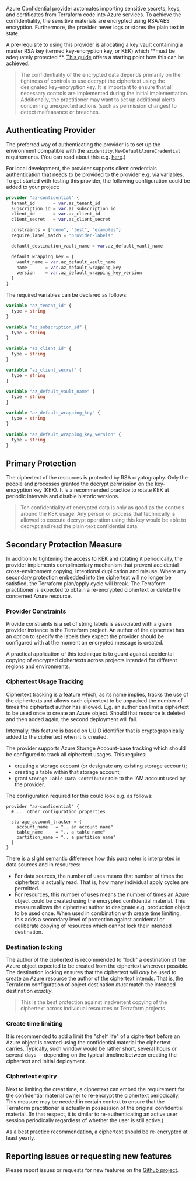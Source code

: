 Azure Confidential provider automates importing sensitive secrets, keys, and certificates from Terraform
code into Azure services. To achieve the confidentiality, the sensitive materials are encrypted using RSA/AES
encryption.
Furthermore, the provider never logs or stores the plain text in state.

A pre-requisite to using this provider is allocating a key vault containing a master RSA key (termed key-encryption key,
or KEK)
which  **must be adequately protected
**. [This guide](https://github.com/aliakseiyanchuk/terraform-provider-az-confidential/blob/main/docs-templates/guides/setup.md)
offers a starting point how this can be achieved.
> The confidentiality of the encrypted data depends primarily on the tightness of controls to use decrypt the
> ciphertext using the designated key-encryption key. It is important to ensure that all necessary controls are
> implemented during the initial implementation. Additionally, the practitioner may want to set up additional
> alerts concerning unexpected actions (such as permission changes) to detect malfeasance or breaches.

## Authenticating Provider

The preferred way of authenticating the provider is to set up the environment compatible with the
`azidentity.NewDefaultAzureCredential` requirements. (You can read about this
e.g. [here](https://learn.microsoft.com/en-us/azure/developer/go/sdk/authentication/authentication-overview).)

For local development, the provider supports client credentials authentication that needs to be
provided to the provider e.g. via variables.
To get started with testing this provider, the following configuration could be added to your project:

```terraform
provider "az-confidential" {
  tenant_id       = var.az_tenant_id
  subscription_id = var.az_subscription_id
  client_id       = var.az_client_id
  client_secret   = var.az_client_secret

  constraints = ["demo", "test", "examples"]
  require_label_match = "provider-labels"

  default_destination_vault_name = var.az_default_vault_name

  default_wrapping_key = {
    vault_name = var.az_default_vault_name
    name       = var.az_default_wrapping_key
    version    = var.az_default_wrapping_key_version
  }
}

```

The required variables can be declared as follows:

```terraform
variable "az_tenant_id" {
  type = string
}

variable "az_subscription_id" {
  type = string
}

variable "az_client_id" {
  type = string
}

variable "az_client_secret" {
  type = string
}

variable "az_default_vault_name" {
  type = string
}

variable "az_default_wrapping_key" {
  type = string
}

variable "az_default_wrapping_key_version" {
  type = string
}
```

## Primary Protection

The ciphertext of the resources is protected by RSA cryptography. Only the people and processes granted the
decrypt permission on the key-encryption key (KEK). It is a recommended practice to rotate KEK at periodic intervals
and disable historic versions.
> Teh confidentiality of encrypted data is only as good as the controls around the KEK usage. Any person or process
> that technically is allowed to execute decrypt operation using this key would be able to decrypt and read
> the plain-text confidential data.

## Secondary Protection Measure

In addition to tightening the access to KEK and rotating it periodically, the provider
implements complimentary mechanism that prevent accidental cross-environment copying, intentional duplication
and misuse. Where any secondary protection embedded into the ciphertext will no longer be satisfied,
the Terraform plan/apply cycle will break. The Terraform practitioner is expected
to obtain a re-encrypted ciphertext or delete the concerned Azure resource.

### Provider Constraints

Provide constraints is a set of string labels is associated with a given provider instance in the Terraform project.
An author of the ciphertext has an option to specify the labels they expect the provider should be configured
with at the moment an encrypted message is created.

A practical application of this technique is to guard against accidental copying of encrypted ciphertexts across
projects intended for different regions and environments.

### Ciphertext Usage Tracking

Ciphertext tracking is a feature which, as its name implies, tracks the use of the ciphertexts and allows each
ciphertext to be unpacked the number of times the ciphertext author has allowed.
E,g. an author can limit a ciphertext to be used once to create an Azure object. Should that resource is deleted and
then added again, the second deployment will fail.

Internally, this feature is based on
UUID identifier that is cryptographically added to the ciphertext when it is created.

The provider supports Azure Storage Account-base tracking which should be configured to track all ciphertext usages.
This requires:
- creating a storage account (or designate any existing storage account);
- creating a table within that storage account;
- grant `Storage Table Data Contributor` role to the IAM account used by the provider.

The configuration required for this could look e.g. as follows:
```hcl
provider "az-confidential" {
  # ... other configuration properties

  storage_account_tracker = {
    account_name   = ".. an account name"
    table_name     = ".. a table name"
    partition_name = ".. a partition name"
  }
}
```

There is a slight semantic difference how this parameter is interpreted in data sources and in resources:
- For data sources, the number of uses means that number of times the ciphertext is actually read. That is, how many
  individual apply cycles are permitted.
- For resources, this number of uses means the number of times
  an Azure object could be created using the encrypted confidential material. This measure allows the ciphertext author
  to designate e.g. production object to be used once. When used in combination with create time limiting, this adds a
  secondary level of protection against accidental or deliberate copying of resources which cannot lock their
  intended destination.

### Destination locking

The author of the ciphertext is recommended to "lock" a destination of the Azure object expected to be
created from the ciphertext wherever possible. The destination locking ensures that the ciphertext will *only* be used
to create an Azure resource the author of the ciphertext intends. That is, the Terraform configuration of object
destination *must* match the intended destination *exactly*.
> This is the best protection against inadvertent copying of the ciphertext across individual resources or
> Terraform projects

### Create time limiting

It is recommended to add a limit the "shelf life" of a ciphertext before an Azure object is created using the
confidential material the ciphertext carries. Typically, such window would be rather short, several hours or several
days -- depending on the typical timeline between creating the ciphertext and initial deployment.

### Ciphertext expiry

Next to limiting the creat time, a ciphertext can embed the requirement for the confidential material owner to
re-encrypt
the ciphertext periodically. This measure may be needed in certain context to ensure that the Terraform practitioner
is actually in possession of the original confidential material. (In that respect, it is similar to re-authenticating an
active user
session periodically regardless of whether the user is still active.)

As a best practice recommendation, a ciphertext should be re-encrypted at least yearly.

## Reporting issues or requesting new features

Please report issues or requests for new features on
the [Github project](https://github.com/aliakseiyanchuk/terraform-provider-az-confidential/issues).